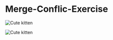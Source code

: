 # Merge-Conflic-Exercise

![Cute kitten](https://placekitten.com/600/400)

![Cute kitten](https://placekitten.com/400/600)